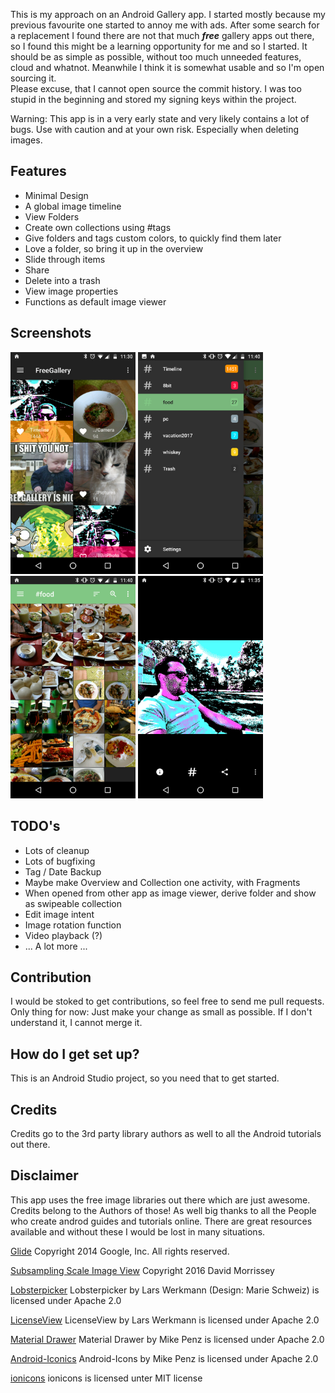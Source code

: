 This is my approach on an Android Gallery app. I started mostly because my previous favourite one started to annoy me with ads. After some search for a replacement I found there are not that much ***free*** gallery apps out there, so I found this might be a learning opportunity for me and so I started. It should be as simple as possible, without too much unneeded features, cloud and whatnot. Meanwhile I think it is somewhat usable and so I'm open sourcing it.  
Please excuse, that I cannot open source the commit history. I was too stupid in the beginning and stored my signing keys within the project.

Warning:
This app is in a very early state and very likely contains a lot of bugs. Use with caution and at your own risk. Especially when deleting images.

## Features

* Minimal Design
* A global image timeline
* View Folders
* Create own collections using #tags
* Give folders and tags custom colors, to quickly find them later
* Love a folder, so bring it up in the overview
* Slide through items
* Share
* Delete into a trash
* View image properties
* Functions as default image viewer

## Screenshots
 <img src="https://raw.githubusercontent.com/zmnpl/FreeGallery/master/screenshots/overview.png" width="200"> <img src="https://raw.githubusercontent.com/zmnpl/FreeGallery/master/screenshots/drawer.png" width="200"> <img src="https://raw.githubusercontent.com/zmnpl/FreeGallery/master/screenshots/tagcollection.png" width="200"> <img src="https://raw.githubusercontent.com/zmnpl/FreeGallery/master/screenshots/imageslider.png" width="200">



## TODO's
* Lots of cleanup
* Lots of bugfixing
* Tag / Date Backup
* Maybe make Overview and Collection one activity, with Fragments
* When opened from other app as image viewer, derive folder and show as swipeable collection
* Edit image intent
* Image rotation function
* Video playback (?)
* ... A lot more ... 

## Contribution ##

I would be stoked to get contributions, so feel free to send me pull requests. Only thing for now: Just make your change as small as possible. If I don't understand it, I cannot merge it.

## How do I get set up? ##

This is an Android Studio project, so you need that to get started.

## Credits ##

Credits go to the 3rd party library authors as well to all the Android tutorials out there.

## Disclaimer ##

This app uses the free image libraries out there which are just awesome. Credits belong to the Authors of those! As well big thanks to all the People who create androd guides and tutorials online. There are great resources available and without these I would be lost in many situations.

[Glide](https://github.com/bumptech/glide)
Copyright 2014 Google, Inc. All rights reserved.

[Subsampling Scale Image View](https://github.com/davemorrissey/subsampling-scale-image-view)
Copyright 2016 David Morrissey

[Lobsterpicker](https://github.com/LarsWerkman/Lobsterpicker)
Lobsterpicker by Lars Werkmann (Design: Marie Schweiz) is licensed under Apache 2.0

[LicenseView](https://github.com/LarsWerkman/LicenseView)
LicenseView by Lars Werkmann is licensed under Apache 2.0

[Material Drawer](https://github.com/mikepenz/MaterialDrawer)
Material Drawer by Mike Penz is licensed under Apache 2.0

[Android-Iconics](https://github.com/mikepenz/Android-Iconics)
Android-Icons by Mike Penz is licensed under Apache 2.0

[ionicons](http://ionicons.com)
ionicons is licensed unter MIT license
